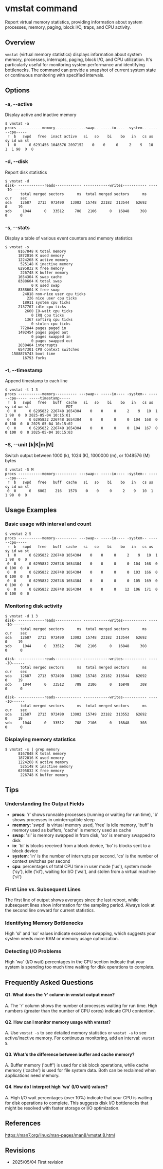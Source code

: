# vmstat command

Report virtual memory statistics, providing information about system processes, memory, paging, block I/O, traps, and CPU activity.

## Overview

`vmstat` (virtual memory statistics) displays information about system memory, processes, interrupts, paging, block I/O, and CPU utilization. It's particularly useful for monitoring system performance and identifying bottlenecks. The command can provide a snapshot of current system state or continuous monitoring with specified intervals.

## Options

### **-a, --active**

Display active and inactive memory

```console
$ vmstat -a
procs -----------memory---------- ---swap-- -----io---- -system-- ------cpu-----
 r  b   swpd   free  inact active   si   so    bi    bo   in   cs us sy id wa st
 1  0      0 6291456 1048576 2097152    0    0     0     2    9   10  1  1 98  0  0
```

### **-d, --disk**

Report disk statistics

```console
$ vmstat -d
disk- ------------reads------------ ------------writes----------- -----IO------
       total merged sectors      ms  total merged sectors      ms    cur    sec
sda    12687   2713  972490   13002  15748  23182  313544   62692      0     19
sdb     1044      0   33512     708   2106      0   16848     308      0      0
```

### **-s, --stats**

Display a table of various event counters and memory statistics

```console
$ vmstat -s
      8167848 K total memory
      1872016 K used memory
      1224268 K active memory
       525148 K inactive memory
      6295832 K free memory
       226748 K buffer memory
      1654304 K swap cache
      8388604 K total swap
            0 K used swap
      8388604 K free swap
        24818 non-nice user cpu ticks
          226 nice user cpu ticks
        18911 system cpu ticks
      2137707 idle cpu ticks
         2660 IO-wait cpu ticks
            0 IRQ cpu ticks
         1367 softirq cpu ticks
            0 stolen cpu ticks
       772844 pages paged in
      1492454 pages paged out
            0 pages swapped in
            0 pages swapped out
      2838484 interrupts
      6547301 CPU context switches
   1588876743 boot time
        16793 forks
```

### **-t, --timestamp**

Append timestamp to each line

```console
$ vmstat -t 1 3
procs -----------memory---------- ---swap-- -----io---- -system-- ------cpu----- -----timestamp-----
 r  b   swpd   free   buff  cache   si   so    bi    bo   in   cs us sy id wa st                 EDT
 0  0      0 6295832 226748 1654304    0    0     0     2    9   10  1  1 98  0  0 2025-05-04 10:15:01
 0  0      0 6295832 226748 1654304    0    0     0     0  104  168  0  0 100  0  0 2025-05-04 10:15:02
 0  0      0 6295832 226748 1654304    0    0     0     0  104  167  0  0 100  0  0 2025-05-04 10:15:03
```

### **-S, --unit [k|K|m|M]**

Switch output between 1000 (k), 1024 (K), 1000000 (m), or 1048576 (M) bytes

```console
$ vmstat -S M
procs -----------memory---------- ---swap-- -----io---- -system-- ------cpu-----
 r  b   swpd   free   buff  cache   si   so    bi    bo   in   cs us sy id wa st
 0  0      0   6002    216   1578    0    0     0     2    9   10  1  1 98  0  0
```

## Usage Examples

### Basic usage with interval and count

```console
$ vmstat 2 5
procs -----------memory---------- ---swap-- -----io---- -system-- ------cpu-----
 r  b   swpd   free   buff  cache   si   so    bi    bo   in   cs us sy id wa st
 1  0      0 6295832 226748 1654304    0    0     0     2    9   10  1  1 98  0  0
 0  0      0 6295832 226748 1654304    0    0     0     0  104  168  0  0 100  0  0
 0  0      0 6295832 226748 1654304    0    0     0     0  103  166  0  0 100  0  0
 0  0      0 6295832 226748 1654304    0    0     0     0  105  169  0  0 100  0  0
 0  0      0 6295832 226748 1654304    0    0     0    12  106  171  0  0 100  0  0
```

### Monitoring disk activity

```console
$ vmstat -d 1 3
disk- ------------reads------------ ------------writes----------- -----IO------
       total merged sectors      ms  total merged sectors      ms    cur    sec
sda    12687   2713  972490   13002  15748  23182  313544   62692      0     19
sdb     1044      0   33512     708   2106      0   16848     308      0      0

disk- ------------reads------------ ------------writes----------- -----IO------
       total merged sectors      ms  total merged sectors      ms    cur    sec
sda    12687   2713  972490   13002  15748  23182  313544   62692      0     19
sdb     1044      0   33512     708   2106      0   16848     308      0      0

disk- ------------reads------------ ------------writes----------- -----IO------
       total merged sectors      ms  total merged sectors      ms    cur    sec
sda    12687   2713  972490   13002  15749  23182  313552   62692      0     19
sdb     1044      0   33512     708   2106      0   16848     308      0      0
```

### Displaying memory statistics

```console
$ vmstat -s | grep memory
      8167848 K total memory
      1872016 K used memory
      1224268 K active memory
       525148 K inactive memory
      6295832 K free memory
       226748 K buffer memory
```

## Tips

### Understanding the Output Fields

- **procs**: 'r' shows runnable processes (running or waiting for run time), 'b' shows processes in uninterruptible sleep
- **memory**: 'swpd' is virtual memory used, 'free' is idle memory, 'buff' is memory used as buffers, 'cache' is memory used as cache
- **swap**: 'si' is memory swapped in from disk, 'so' is memory swapped to disk
- **io**: 'bi' is blocks received from a block device, 'bo' is blocks sent to a block device
- **system**: 'in' is the number of interrupts per second, 'cs' is the number of context switches per second
- **cpu**: percentages of total CPU time in user mode ('us'), system mode ('sy'), idle ('id'), waiting for I/O ('wa'), and stolen from a virtual machine ('st')

### First Line vs. Subsequent Lines

The first line of output shows averages since the last reboot, while subsequent lines show information for the sampling period. Always look at the second line onward for current statistics.

### Identifying Memory Bottlenecks

High 'si' and 'so' values indicate excessive swapping, which suggests your system needs more RAM or memory usage optimization.

### Detecting I/O Problems

High 'wa' (I/O wait) percentages in the CPU section indicate that your system is spending too much time waiting for disk operations to complete.

## Frequently Asked Questions

#### Q1. What does the 'r' column in vmstat output mean?
A. The 'r' column shows the number of processes waiting for run time. High numbers (greater than the number of CPU cores) indicate CPU contention.

#### Q2. How can I monitor memory usage with vmstat?
A. Use `vmstat -s` to see detailed memory statistics or `vmstat -a` to see active/inactive memory. For continuous monitoring, add an interval: `vmstat 5`.

#### Q3. What's the difference between buffer and cache memory?
A. Buffer memory ('buff') is used for disk block operations, while cache memory ('cache') is used for file system data. Both can be reclaimed when applications need memory.

#### Q4. How do I interpret high 'wa' (I/O wait) values?
A. High I/O wait percentages (over 10%) indicate that your CPU is waiting for disk operations to complete. This suggests disk I/O bottlenecks that might be resolved with faster storage or I/O optimization.

## References

https://man7.org/linux/man-pages/man8/vmstat.8.html

## Revisions

- 2025/05/04 First revision